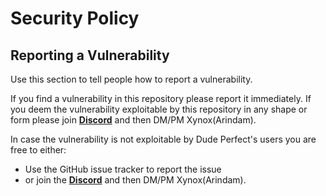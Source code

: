 # Security Policy

## Reporting a Vulnerability

Use this section to tell people how to report a vulnerability.

If you find a vulnerability in this repository please report it immediately.
If you deem the vulnerability exploitable by this repository in any shape or form please join [**Discord**](https://discord.gg/ZzbZpdw) and then DM/PM Xynox(Arindam).

In case the vulnerability is not exploitable by Dude Perfect's users you are free to either:

-   Use the GitHub issue tracker to report the issue
-   or join the [**Discord**](https://discord.gg/ZzbZpdw) and then DM/PM Xynox(Arindam).

